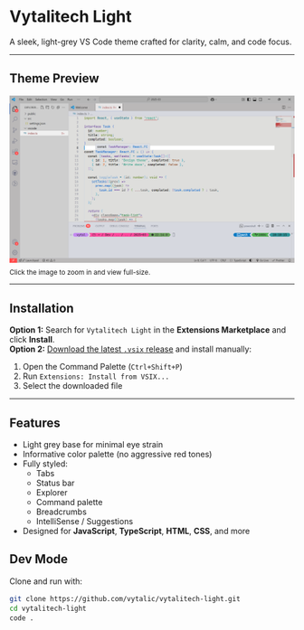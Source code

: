# Vytalitech Light

A sleek, light-grey VS Code theme crafted for clarity, calm, and code focus.

---

## Theme Preview

[![Vytalitech Light Preview](images/screenshot.png)](images/screenshot.png)  
<sub>Click the image to zoom in and view full-size.</sub>

---

## Installation

**Option 1:** Search for `Vytalitech Light` in the **Extensions Marketplace** and click **Install**.  
**Option 2:** [Download the latest `.vsix` release](https://marketplace.visualstudio.com/items?itemName=vytalitech.vytalitech) and install manually:

1. Open the Command Palette (`Ctrl+Shift+P`)
2. Run `Extensions: Install from VSIX...`
3. Select the downloaded file

---

## Features

- Light grey base for minimal eye strain
- Informative color palette (no aggressive red tones)
- Fully styled:
  - Tabs
  - Status bar
  - Explorer
  - Command palette
  - Breadcrumbs
  - IntelliSense / Suggestions
- Designed for **JavaScript**, **TypeScript**, **HTML**, **CSS**, and more

## Dev Mode

Clone and run with:

```bash
git clone https://github.com/vytalic/vytalitech-light.git
cd vytalitech-light
code .
```

